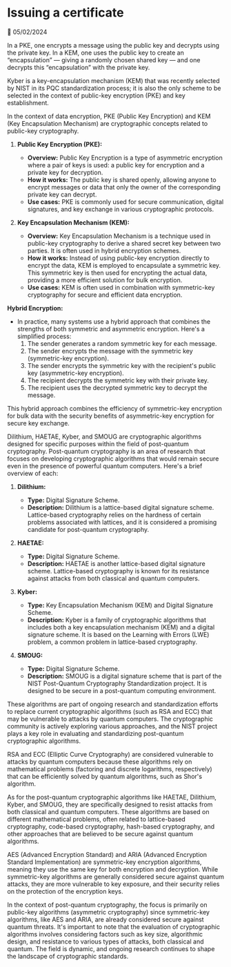 # Issuing a certificate

📅 05/02/2024

In a PKE, one encrypts a message using the public key and decrypts using the private key. In a KEM, one uses the public key to create an “encapsulation” — giving a randomly chosen shared key — and one decrypts this “encapsulation” with the private key.

Kyber is a key-encapsulation mechanism (KEM) that was recently selected by NIST in its PQC standardization process; it is also the only scheme to be selected in the context of public-key encryption (PKE) and key establishment.

In the context of data encryption, PKE (Public Key Encryption) and KEM (Key Encapsulation Mechanism) are cryptographic concepts related to public-key cryptography.


1. **Public Key Encryption (PKE):**
   - **Overview:** Public Key Encryption is a type of asymmetric encryption where a pair of keys is used: a public key for encryption and a private key for decryption.
   - **How it works:** The public key is shared openly, allowing anyone to encrypt messages or data that only the owner of the corresponding private key can decrypt.
   - **Use cases:** PKE is commonly used for secure communication, digital signatures, and key exchange in various cryptographic protocols.

2. **Key Encapsulation Mechanism (KEM):**
   - **Overview:** Key Encapsulation Mechanism is a technique used in public-key cryptography to derive a shared secret key between two parties. It is often used in hybrid encryption schemes.
   - **How it works:** Instead of using public-key encryption directly to encrypt the data, KEM is employed to encapsulate a symmetric key. This symmetric key is then used for encrypting the actual data, providing a more efficient solution for bulk encryption.
   - **Use cases:** KEM is often used in combination with symmetric-key cryptography for secure and efficient data encryption.

**Hybrid Encryption:**
   - In practice, many systems use a hybrid approach that combines the strengths of both symmetric and asymmetric encryption. Here's a simplified process:
     1. The sender generates a random symmetric key for each message.
     2. The sender encrypts the message with the symmetric key (symmetric-key encryption).
     3. The sender encrypts the symmetric key with the recipient's public key (asymmetric-key encryption).
     4. The recipient decrypts the symmetric key with their private key.
     5. The recipient uses the decrypted symmetric key to decrypt the message.

This hybrid approach combines the efficiency of symmetric-key encryption for bulk data with the security benefits of asymmetric-key encryption for secure key exchange.


Dilithium, HAETAE, Kyber, and SMOUG are cryptographic algorithms designed for specific purposes within the field of post-quantum cryptography. Post-quantum cryptography is an area of research that focuses on developing cryptographic algorithms that would remain secure even in the presence of powerful quantum computers. Here's a brief overview of each:

1. **Dilithium:**
   - **Type:** Digital Signature Scheme.
   - **Description:** Dilithium is a lattice-based digital signature scheme. Lattice-based cryptography relies on the hardness of certain problems associated with lattices, and it is considered a promising candidate for post-quantum cryptography.

2. **HAETAE:**
   - **Type:** Digital Signature Scheme.
   - **Description:** HAETAE is another lattice-based digital signature scheme. Lattice-based cryptography is known for its resistance against attacks from both classical and quantum computers.

3. **Kyber:**
   - **Type:** Key Encapsulation Mechanism (KEM) and Digital Signature Scheme.
   - **Description:** Kyber is a family of cryptographic algorithms that includes both a key encapsulation mechanism (KEM) and a digital signature scheme. It is based on the Learning with Errors (LWE) problem, a common problem in lattice-based cryptography.

4. **SMOUG:**
   - **Type:** Digital Signature Scheme.
   - **Description:** SMOUG is a digital signature scheme that is part of the NIST Post-Quantum Cryptography Standardization project. It is designed to be secure in a post-quantum computing environment.

These algorithms are part of ongoing research and standardization efforts to replace current cryptographic algorithms (such as RSA and ECC) that may be vulnerable to attacks by quantum computers. The cryptographic community is actively exploring various approaches, and the NIST project plays a key role in evaluating and standardizing post-quantum cryptographic algorithms.

RSA and ECC (Elliptic Curve Cryptography) are considered vulnerable to attacks by quantum computers because these algorithms rely on mathematical problems (factoring and discrete logarithms, respectively) that can be efficiently solved by quantum algorithms, such as Shor's algorithm.

As for the post-quantum cryptographic algorithms like HAETAE, Dilithium, Kyber, and SMOUG, they are specifically designed to resist attacks from both classical and quantum computers. These algorithms are based on different mathematical problems, often related to lattice-based cryptography, code-based cryptography, hash-based cryptography, and other approaches that are believed to be secure against quantum algorithms.

AES (Advanced Encryption Standard) and ARIA (Advanced Encryption Standard Implementation) are symmetric-key encryption algorithms, meaning they use the same key for both encryption and decryption. While symmetric-key algorithms are generally considered secure against quantum attacks, they are more vulnerable to key exposure, and their security relies on the protection of the encryption keys.

In the context of post-quantum cryptography, the focus is primarily on public-key algorithms (asymmetric cryptography) since symmetric-key algorithms, like AES and ARIA, are already considered secure against quantum threats. It's important to note that the evaluation of cryptographic algorithms involves considering factors such as key size, algorithmic design, and resistance to various types of attacks, both classical and quantum. The field is dynamic, and ongoing research continues to shape the landscape of cryptographic standards.